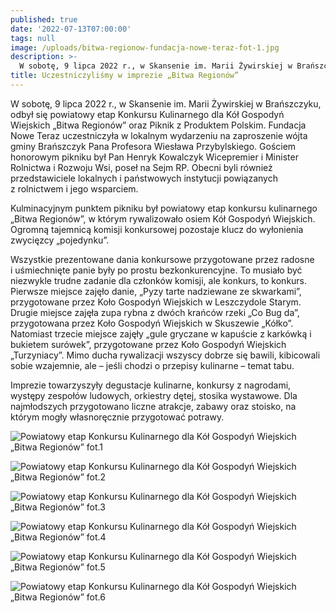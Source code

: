 ```yaml
---
published: true
date: '2022-07-13T07:00:00'
tags: null
image: /uploads/bitwa-regionow-fundacja-nowe-teraz-fot-1.jpg
description: >-
  W sobotę, 9 lipca 2022 r., w Skansenie im. Marii Żywirskiej w Brańszczyku, odbył się powiatowy etap Konkursu Kulinarnego dla Kół Gospodyń Wiejskich „Bitwa Regionów” oraz Piknik z Produktem Polskim.
title: Uczestniczyliśmy w imprezie „Bitwa Regionów”
---
```


W sobotę, 9 lipca 2022 r., w Skansenie im. Marii Żywirskiej w Brańszczyku, odbył się powiatowy etap Konkursu Kulinarnego dla Kół Gospodyń Wiejskich „Bitwa Regionów” oraz Piknik z Produktem Polskim. Fundacja Nowe Teraz uczestniczyła w lokalnym wydarzeniu na zaproszenie wójta gminy Brańszczyk Pana Profesora Wiesława Przybylskiego. Gościem honorowym pikniku był Pan Henryk Kowalczyk Wicepremier i Minister Rolnictwa i Rozwoju Wsi, poseł na Sejm RP. Obecni byli również przedstawiciele lokalnych i państwowych instytucji powiązanych z rolnictwem i jego wsparciem.

Kulminacyjnym punktem pikniku był powiatowy etap konkursu kulinarnego „Bitwa Regionów”, w którym rywalizowało osiem Kół Gospodyń Wiejskich. Ogromną tajemnicą komisji konkursowej pozostaje klucz do wyłonienia zwycięzcy „pojedynku”.

Wszystkie prezentowane dania konkursowe przygotowane przez radosne i uśmiechnięte panie były po prostu bezkonkurencyjne. To musiało być niezwykle trudne zadanie dla członków komisji, ale konkurs, to konkurs. Pierwsze miejsce zajęło danie, „Pyzy tarte nadziewane ze skwarkami”, przygotowane przez Koło Gospodyń Wiejskich w Leszczydole Starym. Drugie miejsce zajęła zupa rybna z dwóch krańców rzeki „Co Bug da”, przygotowana przez Koło Gospodyń Wiejskich w Skuszewie „Kółko”. Natomiast trzecie miejsce zajęły „gule gryczane w kapuście z karkówką i bukietem surówek”, przygotowane przez Koło Gospodyń Wiejskich „Turzyniacy”. Mimo ducha rywalizacji wszyscy dobrze się bawili, kibicowali sobie wzajemnie, ale – jeśli chodzi o przepisy kulinarne – temat tabu.

Imprezie towarzyszyły degustacje kulinarne, konkursy z nagrodami, występy zespołów ludowych, orkiestry dętej, stosika wystawowe. Dla najmłodszych przygotowano liczne atrakcje, zabawy oraz stoisko, na którym mogły własnoręcznie przygotować potrawy.

![Powiatowy etap Konkursu Kulinarnego dla Kół Gospodyń Wiejskich „Bitwa Regionów” fot.1](/uploads/bitwa-regionow-fundacja-nowe-teraz-fot-1.jpg)

![Powiatowy etap Konkursu Kulinarnego dla Kół Gospodyń Wiejskich „Bitwa Regionów” fot.2](/uploads/bitwa-regionow-fundacja-nowe-teraz-fot-2.jpg)

![Powiatowy etap Konkursu Kulinarnego dla Kół Gospodyń Wiejskich „Bitwa Regionów” fot.3](/uploads/bitwa-regionow-fundacja-nowe-teraz-fot-3.jpg)

![Powiatowy etap Konkursu Kulinarnego dla Kół Gospodyń Wiejskich „Bitwa Regionów” fot.4](/uploads/bitwa-regionow-fundacja-nowe-teraz-fot-4.jpg)

![Powiatowy etap Konkursu Kulinarnego dla Kół Gospodyń Wiejskich „Bitwa Regionów” fot.5](/uploads/bitwa-regionow-fundacja-nowe-teraz-fot-5.jpg)

![Powiatowy etap Konkursu Kulinarnego dla Kół Gospodyń Wiejskich „Bitwa Regionów” fot.6](/uploads/bitwa-regionow-fundacja-nowe-teraz-fot-6.jpg)

